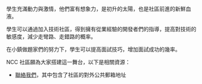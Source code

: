 學生充滿動力與激情，他們富有想象力，是初升的太陽，也是社區前進的新鮮血液。

學生可以通過加入技術社區，得到擁有從業經驗的開發者們的指導，提高對技術的敏感度，減少走彎路、走錯路的概率。

在小鎮做題家們的努力下，學生可以提高面試技巧，增加面試成功的幾率。

NCC 社區願為大家搭建這一舞台，以下是相關資源：

- [聯絡我們](/about/contact)，其中包含了社區的對外公共郵箱地址